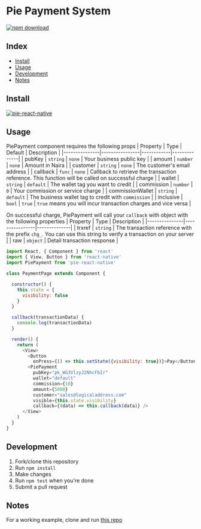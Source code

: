 # Pie Payment System

[![npm download][download-image]][download-url]

[npm-image]: http://img.shields.io/npm/v/pie-react-native.svg?style=flat-square
[npm-url]: http://npmjs.org/package/pie-react-native
[download-image]: https://img.shields.io/npm/dm/pie-react-native.svg?style=flat-square
[download-url]: https://npmjs.org/package/pie-react-native
[pie-react-native-example]: https://github.com/JamesKator/pie-react-native-example

## Index

* [Install](#install)
* [Usage](#usage)
* [Development](#development)
* [Notes](#notes)

## Install

[![pie-react-native](https://nodei.co/npm/pie-react-native.png)](https://npmjs.org/package/pie-react-native)

## Usage
PiePayment component requires the following props
| Property      | Type           |   Default  | Description  |
|---------------|----------------|------------|--------------|
| pubKey    | `string`      |    `none` | Your business public key |
| amount    | `number`      |    `none` | Amount in Naira |
| customer    | `string`      |    `none` | The customer's email address |
| callback    | `func`      |    `none` | Callback to retrieve the transaction reference. This function will be called on successful charge |
| wallet    | `string`      |    `default` | The wallet tag you want to credit |
|  commission   | `number`      |    `0` | Your commission or service charge |
| commissionWallet    | `string`      |    `default` | The business wallet tag to credit with `commission` |
| inclusive    | `bool`      |    `true` | `true` means you will incur transaction charges and vice versa |

On successful charge, PiePayment will call your `callback` with object with the following properties
| Property      | Type           | Description  |
|---------------|----------------|--------------|
| trxref    | `string`      | The transaction reference with the prefix `chg_`. You can use this string to verify a transaction on your server |
| raw    | `object`      | Detail transaction response |


```javascript
import React, { Component } from 'react'
import { View, Button } from 'react-native'
import PiePayment from 'pie-react-native'

class PaymentPage extends Component {

  constructor() {
    this.state = {
      visibility: false
    }
  }

  callback(transactionData) {
    console.log(transactionData)
  }

  render() {
    return (
      <View>
        <Button
          onPress={() => this.setState({visibility: true})}>Pay</Button>
        <PiePayment
          pubKey="pk_WG3VlzyJ2NhcFbIr"
          wallet="default"
          commission={10}
          amount={5000}
          customer="sales@logicaladdress.com"
          visible={this.state.visibility}
          callback={(data) => this.callback(data)} />
      </View>
    )
  }
}
```
## Development

1. Fork/clone this repository
2. Run `npm install`
4. Make changes
6. Run `npm test` when you're done
7. Submit a pull request

## Notes
For a working example, clone and run [this repo][pie-react-native-example]